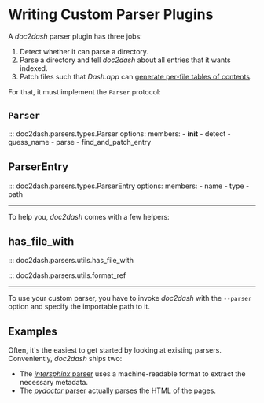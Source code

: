 # Writing Custom Parser Plugins

A *doc2dash* parser plugin has three jobs:

1. Detect whether it can parse a directory.
2. Parse a directory and tell *doc2dash* about all entries that it wants indexed.
3. Patch files such that *Dash.app* can [generate per-file tables of contents](https://kapeli.com/docsets#tableofcontents).

For that, it must implement the `Parser` protocol:

## `Parser`

::: doc2dash.parsers.types.Parser
    options:
      members:
        - __init__
        - detect
        - guess_name
        - parse
        - find_and_patch_entry


## ParserEntry

::: doc2dash.parsers.types.ParserEntry
    options:
      members:
        - name
        - type
        - path

---

To help you, *doc2dash* comes with a few helpers:

## has_file_with

::: doc2dash.parsers.utils.has_file_with

::: doc2dash.parsers.utils.format_ref

---

To use your custom parser, you have to invoke *doc2dash* with the `--parser` option and specify the importable path to it.


## Examples

Often, it's the easiest to get started by looking at existing parsers.
Conveniently, *doc2dash* ships two:

- The [*intersphinx* parser](https://github.com/hynek/doc2dash/blob/main/src/doc2dash/parsers/intersphinx.py) uses a machine-readable format to extract the necessary metadata.
- The [*pydoctor* parser](https://github.com/hynek/doc2dash/blob/main/src/doc2dash/parsers/pydoctor.py) actually parses the HTML of the pages.
